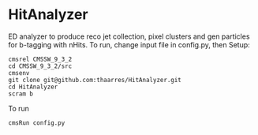 # HitAnalyzer

ED analyzer to produce reco jet collection, pixel clusters and gen particles for b-tagging with nHits.
To run, change input file in config.py, then
Setup:
```
cmsrel CMSSW_9_3_2
cd CMSSW_9_3_2/src
cmsenv
git clone git@github.com:thaarres/HitAnalyzer.git
cd HitAnalyzer
scram b
```
To run
```
cmsRun config.py
```
